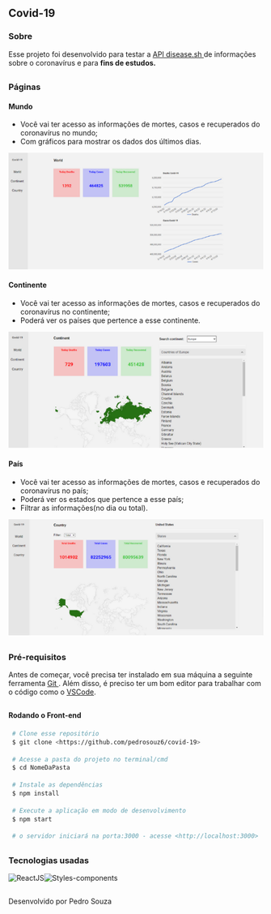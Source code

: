 ## Covid-19

### Sobre

<p> Esse projeto foi desenvolvido para testar a <a href='https://disease.sh/'> API disease.sh </a> de informações sobre o coronavírus e para <strong> fins de estudos. </strong> </p>

##

### Páginas

 #### Mundo

* Você vai ter acesso as informações de mortes, casos e recuperados do coronavírus no mundo;
* Com gráficos para mostrar os dados dos últimos dias.

<img src='./img-github/img-world.png' alt='Image World Page' />

#### Continente

* Você vai ter acesso as informações de mortes, casos e recuperados do coronavírus no continente;
* Poderá ver os países que pertence a esse continente.

<img src='./img-github/img-continent.png' alt='Image Continent Page' />

#### País

* Você vai ter acesso as informações de mortes, casos e recuperados do coronavírus no país;
* Poderá ver os estados que pertence a esse país;
* Filtrar as informações(no dia ou total).

<img src='./img-github/img-country.png' alt='Image Country Page' />

##

### Pré-requisitos

<p> Antes de começar, você precisa ter instalado em sua máquina a seguinte ferramenta <a href='https://git-scm.com/downloads'> Git </a>. Além disso, é preciso ter um bom editor para trabalhar com o código como o <a href='https://code.visualstudio.com/'> VSCode</a>. </p>

##

#### Rodando o Front-end
 ``` bash
  # Clone esse repositório
  $ git clone <https://github.com/pedrosouz6/covid-19>
  
  # Acesse a pasta do projeto no terminal/cmd
  $ cd NomeDaPasta
  
  # Instale as dependências
  $ npm install
  
  # Execute a aplicação em modo de desenvolvimento
  $ npm start
  
  # o servidor iniciará na porta:3000 - acesse <http://localhost:3000>
```

##

### Tecnologias usadas

<div style='display: flex;'>
  <img src='https://img.shields.io/badge/React-20232A?style=for-the-badge&logo=react&logoColor=61DAFB' alt='ReactJS' />
  <img src='https://img.shields.io/badge/styled--components-DB7093?style=for-the-badge&logo=styled-components&logoColor=white' alt='Styles-components' />
</div>

## 

<p> Desenvolvido por Pedro Souza </p>
